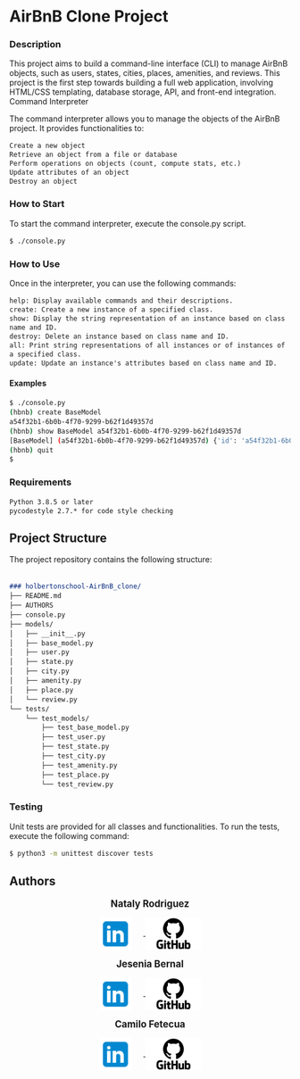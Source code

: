 # AirBnB Clone Project
### Description

This project aims to build a command-line interface (CLI) to manage AirBnB objects, such as users, states, cities, places, amenities, and reviews. This project is the first step towards building a full web application, involving HTML/CSS templating, database storage, API, and front-end integration.
Command Interpreter

The command interpreter allows you to manage the objects of the AirBnB project. It provides functionalities to:

    Create a new object
    Retrieve an object from a file or database
    Perform operations on objects (count, compute stats, etc.)
    Update attributes of an object
    Destroy an object

### How to Start

To start the command interpreter, execute the console.py script.

```bash
$ ./console.py
```

### How to Use

Once in the interpreter, you can use the following commands:

    help: Display available commands and their descriptions.
    create: Create a new instance of a specified class.
    show: Display the string representation of an instance based on class name and ID.
    destroy: Delete an instance based on class name and ID.
    all: Print string representations of all instances or of instances of a specified class.
    update: Update an instance's attributes based on class name and ID.

#### Examples

```bash
$ ./console.py
(hbnb) create BaseModel
a54f32b1-6b0b-4f70-9299-b62f1d49357d
(hbnb) show BaseModel a54f32b1-6b0b-4f70-9299-b62f1d49357d
[BaseModel] (a54f32b1-6b0b-4f70-9299-b62f1d49357d) {'id': 'a54f32b1-6b0b-4f70-9299-b62f1d49357d', 'created_at': '2024-03-12T15:30:00.000000', 'updated_at': '2024-03-12T15:30:00.000000'}
(hbnb) quit
$
```

### Requirements

    Python 3.8.5 or later
    pycodestyle 2.7.* for code style checking

## Project Structure

The project repository contains the following structure:

```markdown

### holbertonschool-AirBnB_clone/
├── README.md
├── AUTHORS
├── console.py
├── models/
│   ├── __init__.py
│   ├── base_model.py
│   ├── user.py
│   ├── state.py
│   ├── city.py
│   ├── amenity.py
│   ├── place.py
│   └── review.py
└── tests/
    └── test_models/
        ├── test_base_model.py
        ├── test_user.py
        ├── test_state.py
        ├── test_city.py
        ├── test_amenity.py
        ├── test_place.py
        └── test_review.py
```

### Testing

Unit tests are provided for all classes and functionalities. To run the tests, execute the following command:

```bash
$ python3 -m unittest discover tests
```

## Authors

<p style="text-align: center;"><strong><big>Nataly Rodriguez</big></strong></p>

<div style="text-align: center;">
    <a href="https://www.linkedin.com/in/camilo-fetecua">
        <img src="https://github.com/camilof91/imagenes/blob/master/icons-linkedin.png?raw=true" style="display: inline-block; margin-right: 20px; vertical-align: middle;" width="60">
    </a>
    <a href="https://github.com/camilof91">
        <img src="https://github.com/camilof91/imagenes/blob/master/big-%20GitHub-logo.png?raw=true" style="display: inline-block; vertical-align: middle;" width="100">
    </a>
</div>

<p style="text-align: center;"><strong><big>Jesenia Bernal</big></strong></p>

<div style="text-align: center;">
    <a href="https://www.linkedin.com/in/camilo-fetecua">
        <img src="https://github.com/camilof91/imagenes/blob/master/icons-linkedin.png?raw=true" style="display: inline-block; margin-right: 20px; vertical-align: middle;" width="60">
    </a>
    <a href="https://github.com/camilof91">
        <img src="https://github.com/camilof91/imagenes/blob/master/big-%20GitHub-logo.png?raw=true" style="display: inline-block; vertical-align: middle;" width="100">
    </a>
</div>

<p style="text-align: center;"><strong><big>Camilo Fetecua</big></strong></p>

<div style="text-align: center;">
    <a href="https://www.linkedin.com/in/camilo-fetecua">
        <img src="https://github.com/camilof91/imagenes/blob/master/icons-linkedin.png?raw=true" style="display: inline-block; margin-right: 20px; vertical-align: middle;" width="60">
    </a>
    <a href="https://github.com/camilof91">
        <img src="https://github.com/camilof91/imagenes/blob/master/big-%20GitHub-logo.png?raw=true" style="display: inline-block; vertical-align: middle;" width="100">
    </a>
</div>

